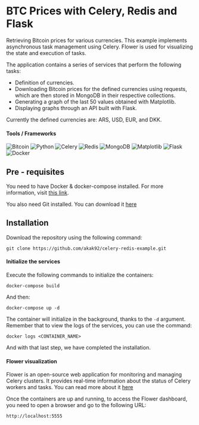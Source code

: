 # BTC Prices with Celery, Redis and Flask
Retrieving Bitcoin prices for various currencies.
This example implements asynchronous task management using Celery. Flower is used for visualizing the state and execution of tasks.

The application contains a series of services that perform the following tasks:

- Definition of currencies.
- Downloading Bitcoin prices for the defined currencies using requests, which are then stored in MongoDB in their respective collections.
- Generating a graph of the last 50 values obtained with Matplotlib.
- Displaying graphs through an API built with Flask.

Currently the defined currencies are: ARS, USD, EUR, and DKK.


#### Tools / Frameworks

![Bitcoin](https://img.shields.io/badge/Bitcoin-000?style=for-the-badge&logo=bitcoin&logoColor=white)
![Python](https://img.shields.io/badge/python-3670A0?style=for-the-badge&logo=python&logoColor=ffdd54)
![Celery](https://img.shields.io/badge/celery-%23a9cc54.svg?style=for-the-badge&logo=celery&logoColor=ddf4a4)
![Redis](https://img.shields.io/badge/redis-%23DD0031.svg?style=for-the-badge&logo=redis&logoColor=white)
![MongoDB](https://img.shields.io/badge/MongoDB-%234ea94b.svg?style=for-the-badge&logo=mongodb&logoColor=white)
![Matplotlib](https://img.shields.io/badge/Matplotlib-%23ffffff.svg?style=for-the-badge&logo=Matplotlib&logoColor=black)
![Flask](https://img.shields.io/badge/flask-%23000.svg?style=for-the-badge&logo=flask&logoColor=white)
![Docker](https://img.shields.io/badge/docker-%230db7ed.svg?style=for-the-badge&logo=docker&logoColor=white)

## Pre - requisites

You need to have Docker & docker-compose installed. For more information, visit  [this link](https://docs.docker.com/manuals/).

You also need Git installed. You can download it [here](https://git-scm.com/downloads)

## Installation

Download the repository using the following command:
```
git clone https://github.com/akak92/celery-redis-example.git
```

#### Initialize the services

Execute the following commands to initialize the containers:
```
docker-compose build
```
And then:
```
docker-compose up -d
```
The container will initialize in the background, thanks to the `-d` argument. Remember that to view the logs of the services, you can use the command:
```
docker logs <CONTAINER_NAME>
```

And with that last step, we have completed the installation.

#### Flower visualization

Flower is an open-source web application for monitoring and managing Celery clusters. It provides real-time information about the status of Celery workers and tasks. You can read more about it [here](https://flower.readthedocs.io/en/latest/)

Once the containers are up and running, to access the Flower dashboard, you need to open a browser and go to the following URL:

```
http://localhost:5555
```
